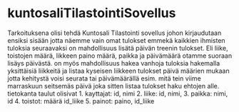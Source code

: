 # kuntosaliTilastointiSovellus
Tarkoituksena olisi tehdä Kuntosali Tilastointi sovellus johon kirjaudutaan ensiksi sisään jotta näemme vain omat tulokset emmekä kaikkien ihmisten tuloksia
seuraavaksi on mahdollisuus lisätä päivän treenin tulokset. Eli liike, toistojen määrä, likkeen paino määrä, paikka ja päivämäärä otamme suoraan lisäys päivästä.
on myös mahdollisuus hakea vanhoja tuloksia hakemalla yksittäisiä liikkeitä ja listaa kyseisen liikkeen tulokset päivä määrien mukaan jotta kehitystä voisi seurata tai päivämäärällä esim. mitä tein viime marraskuun seitsemäs päivä joka sitten listaa tulokset haku ehtojen alle.
tietokanta taulut olisivat 1. kayttajat: id, nimi 2. liike: id, nimi,  3. paikka: nimi, id 4. toistot: määrä id_liike 5. painot: paino, id_liike 
